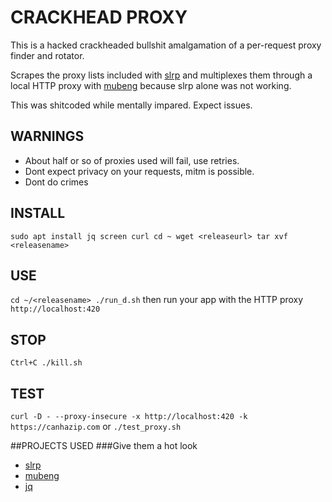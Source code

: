 # CRACKHEAD PROXY
This is a hacked crackheaded bullshit amalgamation of a per-request proxy finder and rotator. 

Scrapes the proxy lists included with [slrp](https://github.com/nfx/slrp) and multiplexes them through a local HTTP proxy with [mubeng](https://github.com/kitabisa/mubeng) because slrp alone was not working.

This was shitcoded while mentally impared. Expect issues.

## WARNINGS
* About half or so of proxies used will fail, use retries.
* Dont expect privacy on your requests, mitm is possible.
* Dont do crimes

## INSTALL
``
sudo apt install jq screen curl
cd ~
wget <releaseurl>
tar xvf <releasename>
``
## USE
``
cd ~/<releasename>
./run_d.sh
``
then run your app with the HTTP proxy `http://localhost:420`
## STOP
``
Ctrl+C
./kill.sh
``
## TEST
``
curl -D - --proxy-insecure -x http://localhost:420 -k https://canhazip.com
``
or
``
./test_proxy.sh
``


##PROJECTS USED
###Give them a hot look
* [slrp](https://github.com/nfx/slrp)
* [mubeng](https://github.com/kitabisa/mubeng)
* [jq](https://github.com/jqlang/jq)
